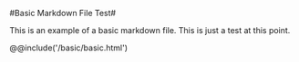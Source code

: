 #Basic Markdown File Test#

This is an example of a basic markdown file. This is just a test at this point. 

@@include('/basic/basic.html')